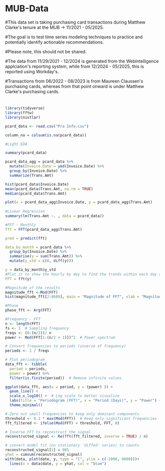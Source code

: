 # MUB-Data

#This data set is taking purchasing card transactions during Matthew Clarke's tenure at the MUB -> 11/2021 - 05/2025.

#The goal is to test time series modeling techniques to practice and potentially identify actionable recommendations.

#Please note, this should not be shared.

#The data from 11/29/2021 - 12/2024 is generated from the WebIntelligence applciation's reporting system, while from 12/2024 - 05/2025, this is reported using Workday's.

#Transactions from 06/2022 - 08/2023 is from Maureen Claussen's purchasing cards, whereas from that point onward is under Matthew Clarke's purchasing cards.

#

```r
library(tidyverse)
library(fftw)
library(nixtlar)

pcard_data <- read.csv("Pra Info.csv")

column_na = colsum(is.na(pcard_data))

#Light EDA

summary(pcard_data)

pcard_data_agg = pcard_data %>%
  mutate(Invoice.Date = ymd(Invoice.Date) %>%
  group_by(Invoice.Date) %>%
  summarize(Trans.Amt)

hist(pcard_data$Invoice.Date)
mean(pcard_data$Trans.Amt, na.rm = TRUE)
median(pcard_data$Trans.Amt)

plot(x = pcard_data_agg$Invoice.Date, y = pcard_data_agg$Trans.Amt)
  
#Linear Regression
summary(lm(Trans.Amt ~. , data = pcard_data))

#FFT - Monthly
fft = FFT(pcard_data_agg$Trans.Amt)

pred = predict(fft)

data_by_month = pcard_data %>%
  group_by(Invoice.Date) %>% 
  summarise(y = sum(Trans.Amt)) %>% 
  mutate(y_std = c(0, diff(y)))

y = data_by_month$y_std
#Plot it to show the hourly by day to find the trends within each day of the week
FFT = fft(y)

#Magnitude of the results
magnitude_fft <-Mod(FFT)
hist(magnitude_fft[2:8689], main = "Magnitude of FFT", xlab = "Magnitude per Index")

#Phase
phase_fft <- Arg(FFT)

#Frequency - FFT
n <- length(FFT)
fs <- 1  # Sampling frequency
freqs <- (0:(n/2))/ n
power <- Mod(FFT[1:(n/2 + 1)])^2  # Power spectrum

# Convert frequencies to periods (inverse of frequency)
periods <- 1 / freqs

# Plot periodogram
data_fft <- tibble(
  period = periods,
  power = power) %>%
  filter(is.finite(period))  # Remove infinite values

ggplot(data_fft, aes(x = period, y = (power) )) +
  geom_line() +
  scale_x_log10() +  # Log scale to better visualize
  labs(title = "Periodogram (FFT)", x = "Period (Days)", y = "Power") +
  theme_minimal()

# Zero out small frequencies to keep only dominant components
threshold <- 0.1 * max(Mod(FFT))  # Keep only significant frequencies
fft_filtered <- ifelse(Mod(FFT) > threshold, FFT, 0)

# Inverse FFT to reconstruct the signal
reconstructed_signal <- Re(fft(fft_filtered, inverse = TRUE) / n)

# convert model fit (on stationary 'diffed' series) to counts
reconstructed_signal[1] = 985
yhat = cumsum(reconstructed_signal)
with(data, plot(date, y, type = "l", ylim = c(-2000, 9000)))+
  lines(x = data$date, y = yhat, col = "blue")
```
